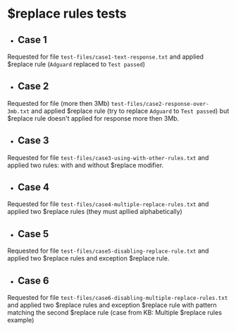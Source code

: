 # $replace rules tests

* ## Case 1
Requested for file `test-files/case1-text-response.txt` and applied $replace rule (`Adguard` replaced to `Test passed`)

* ## Case 2
Requested for file (more then 3Mb) `test-files/case2-response-over-3mb.txt` and applied $replace rule (try to replace `Adguard` to `Test passed`) but $replace rule doesn't applied for response more then 3Mb.

* ## Case 3
Requested for file `test-files/case3-using-with-other-rules.txt` and applied two rules: with and without $replace modifier.

* ## Case 4
Requested for file `test-files/case4-multiple-replace-rules.txt` and applied two $replace rules (they must apllied alphabetically)

* ## Case 5
Requested for file `test-files/case5-disabling-replace-rule.txt` and applied two $replace rules and exception $replace rule.

* ## Case 6
Requested for file `test-files/case6-disabling-multiple-replace-rules.txt` and applied two $replace rules and exception $replace rule with pattern matching the second $replace rule (case from KB: Multiple $replace rules example)